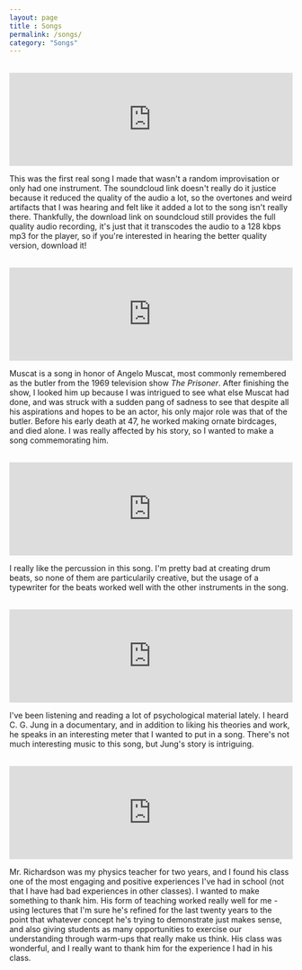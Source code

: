 ```yaml
---
layout: page
title : Songs
permalink: /songs/
category: "Songs"
---
```

<br>

<iframe width="100%" height="166" scrolling="no" frameborder="no" src="https://w.soundcloud.com/player/?url=https%3A//api.soundcloud.com/tracks/329433698&amp;color=ff5500&amp;auto_play=false&amp;hide_related=false&amp;show_comments=true&amp;show_user=true&amp;show_reposts=false"></iframe>

This was the first real song I made that wasn't a random improvisation or only had one instrument. The soundcloud link doesn't really do it justice because it reduced the quality of the audio a lot, so the overtones and weird artifacts that I was hearing and felt like it added a lot to the song isn't really there. Thankfully, the download link on soundcloud still provides the full quality audio recording, it's just that it transcodes the audio to a 128 kbps mp3 for the player, so if you're interested in hearing the better quality version, download it!

<br>

<iframe width="100%" height="166" scrolling="no" frameborder="no" src="https://w.soundcloud.com/player/?url=https%3A//api.soundcloud.com/tracks/332606732&amp;color=ff5500&amp;auto_play=false&amp;hide_related=false&amp;show_comments=true&amp;show_user=true&amp;show_reposts=false"></iframe>

Muscat is a song in honor of Angelo Muscat, most commonly remembered as the butler from the 1969 television show _The Prisoner_. After finishing the show, I looked him up because I was intrigued to see what else Muscat had done, and was struck with a sudden pang of sadness to see that despite all his aspirations and hopes to be an actor, his only major role was that of the butler. Before his early death at 47, he worked making ornate birdcages, and died alone. I was really affected by his story, so I wanted to make a song commemorating him.

<br>

<iframe width="100%" height="166" scrolling="no" frameborder="no" src="https://w.soundcloud.com/player/?url=https%3A//api.soundcloud.com/tracks/332606965&amp;color=ff5500&amp;auto_play=false&amp;hide_related=false&amp;show_comments=true&amp;show_user=true&amp;show_reposts=false"></iframe>

I really like the percussion in this song. I'm pretty bad at creating drum beats, so none of them are particularily creative, but the usage of a typewriter for the beats worked well with the other instruments in the song.

<br>

<iframe width="100%" height="166" scrolling="no" frameborder="no" src="https://w.soundcloud.com/player/?url=https%3A//api.soundcloud.com/tracks/332607028&amp;color=ff5500&amp;auto_play=false&amp;hide_related=false&amp;show_comments=true&amp;show_user=true&amp;show_reposts=false"></iframe>

I've been listening and reading a lot of psychological material lately. I heard C. G. Jung in a documentary, and in addition to liking his theories and work, he speaks in an interesting meter that I wanted to put in a song. There's not much interesting music to this song, but Jung's story is intriguing.

<br>

<iframe width="100%" height="166" scrolling="no" frameborder="no" src="https://w.soundcloud.com/player/?url=https%3A//api.soundcloud.com/tracks/332723983&amp;color=ff5500&amp;auto_play=false&amp;hide_related=false&amp;show_comments=true&amp;show_user=true&amp;show_reposts=false"></iframe>

Mr. Richardson was my physics teacher for two years, and I found his class one of the most engaging and positive experiences I've had in school (not that I have had bad experiences in other classes). I wanted to make something to thank him. His form of teaching worked really well for me - using lectures that I'm sure he's refined for the last twenty years to the point that whatever concept he's trying to demonstrate just makes sense, and also giving students as many opportunities to exercise our understanding through warm-ups that really make us think. His class was wonderful, and I really want to thank him for the experience I had in his class.
